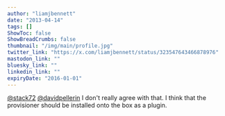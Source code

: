 ```yaml
---
author: "liamjbennett"
date: "2013-04-14"
tags: []
ShowToc: false
ShowBreadCrumbs: false
thumbnail: "/img/main/profile.jpg"
twitter_link: "https://x.com/liamjbennett/status/323547643466878976"
mastodon_link: ""
bluesky_link: ""
linkedin_link: ""
expiryDate: "2016-01-01"
---
```


[@stack72](https://x.com/stack72) [@davidpellerin](https://x.com/davidpellerin) I don't really agree with that. I think that the provisioner should be installed onto the box as a plugin.

